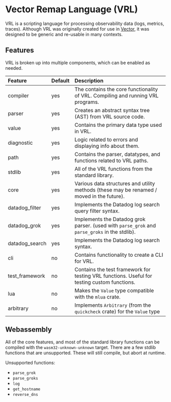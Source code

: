 # Vector Remap Language (VRL)

VRL is a scripting language for processing observability data (logs, metrics, traces). Although VRL was originally
created for use in [Vector], it was designed to be generic and re-usable in many contexts.


## Features

VRL is broken up into multiple components, which can be enabled as needed.

| Feature        | Default | Description                                                                                      |
|:---------      |:--------|:----------                                                                                       |
| compiler       | yes     | The contains the core functionality of VRL. Compiling and running VRL programs.                  |
| parser         | yes     | Creates an abstract syntax tree (AST) from VRL source code.                                      |
| value          | yes     | Contains the primary data type used in VRL.                                                      |
| diagnostic     | yes     | Logic related to errors and displaying info about them.                                          |
| path           | yes     | Contains the parser, datatypes, and functions related to VRL paths.                              |
| stdlib         | yes     | All of the VRL functions from the standard library.                                              |
| core           | yes     | Various data structures and utility methods (these may be renamed / moved in the future).        |
| datadog_filter | yes     | Implements the Datadog log search query filter syntax.                                           |
| datadog_grok   | yes     | Implements the Datadog grok parser. (used with `parse_grok` and `parse_groks` in the stdlib).    |
| datadog_search | yes     | Implements the Datadog log search syntax.                                                        |
| cli            | no      | Contains functionality to create a CLI for VRL.                                                  |
| test_framework | no      | Contains the test framework for testing VRL functions. Useful for testing custom functions.      |
| lua            | no      | Makes the `Value` type compatible with the `mlua` crate.                                         |
| arbitrary      | no      | Implements `Arbitrary` (from the `quickcheck` crate) for the `Value` type                        |


## Webassembly

All of the core features, and most of the standard library functions can be compiled with the `wasm32-unknown-unknown` target.
There are a few stdlib functions that are unsupported. These will still compile, but abort at runtime.

Unsupported functions:
- `parse_grok`
- `parse_groks`
- `log`
- `get_hostname`
- `reverse_dns`



[vector]: https://vector.dev
[vrl]: https://vrl.dev
